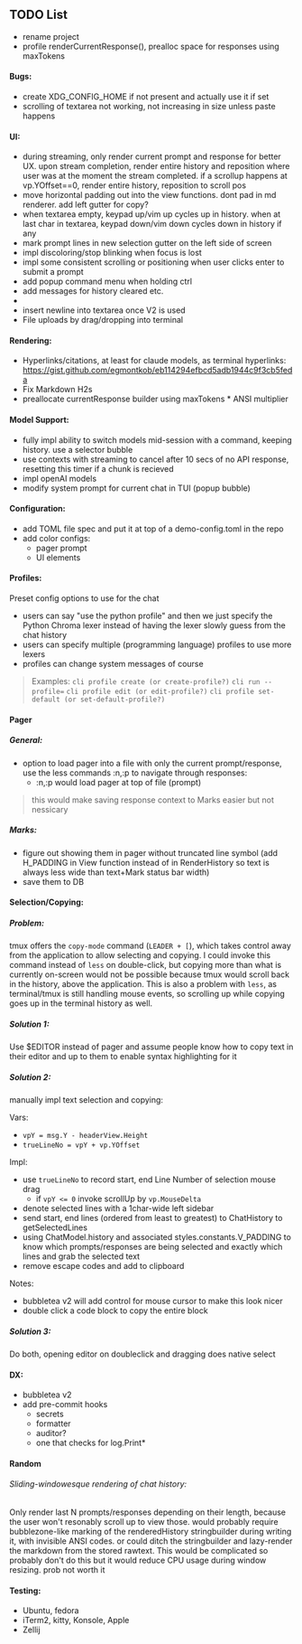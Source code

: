 ## TODO List
- rename project
- profile renderCurrentResponse(), prealloc space for responses using maxTokens

#### Bugs:
- create XDG_CONFIG_HOME if not present and actually use it if set
- scrolling of textarea not working, not increasing in size unless paste happens

#### UI:
- during streaming, only render current prompt and response for better UX. upon stream completion, render entire history and reposition where user was at the moment the stream completed. if a scrollup happens at vp.YOffset==0, render entire history, reposition to scroll pos
- move horizontal padding out into the view functions. dont pad in md renderer. add left gutter for copy?
- when textarea empty, keypad up/vim up cycles up in history. when at last char in textarea, keypad down/vim down cycles down in history if any
- mark prompt lines in new selection gutter on the left side of screen
- impl discoloring/stop blinking when focus is lost
- impl some consistent scrolling or positioning when user clicks enter to submit a prompt
- add popup command menu when holding ctrl
- add messages for history cleared etc.
-
- insert newline into textarea once V2 is used
- File uploads by drag/dropping into terminal

#### Rendering:
- Hyperlinks/citations, at least for claude models, as terminal hyperlinks: https://gist.github.com/egmontkob/eb114294efbcd5adb1944c9f3cb5feda
- Fix Markdown H2s
- preallocate currentResponse builder using maxTokens * ANSI multiplier

#### Model Support:
- fully impl ability to switch models mid-session with a command, keeping history. use a selector bubble
- use contexts with streaming to cancel after 10 secs of no API response, resetting this timer if a chunk is recieved
- impl openAI models
- modify system prompt for current chat in TUI (popup bubble)

#### Configuration:
- add TOML file spec and put it at top of a demo-config.toml in the repo
- add color configs:
  - pager prompt
  - UI elements

#### Profiles:
Preset config options to use for the chat
- users can say "use the python profile" and then we just specify the Python Chroma lexer instead of having the lexer slowly guess from the chat history
- users can specify multiple (programming language) profiles to use more lexers
- profiles can change system messages of course
> Examples: `cli profile create (or create-profile?)` `cli run --profile=` `cli profile edit (or edit-profile?)` `cli profile set-default (or set-default-profile?)`

#### Pager
##### General:
- option to load pager into a file with only the current prompt/response, use the less commands :n,:p to navigate through responses:
  - :n,:p would load pager at top of file (prompt)
> this would make saving response context to Marks easier but not nessicary

##### Marks:
- figure out showing them in pager without truncated line symbol (add H_PADDING in View function instead of in RenderHistory so text is always less wide than text+Mark status bar width)
- save them to DB


#### Selection/Copying:
##### Problem:
tmux offers the `copy-mode` command (`LEADER + [`), which takes control away from the application to allow selecting and copying. I could invoke this command instead of `less` on double-click, but copying more than what is currently on-screen would not be possible because tmux would scroll back in the history, above the application. This is also a problem with `less`, as terminal/tmux is still handling mouse events, so scrolling up while copying goes up in the terminal history as well.

##### Solution 1:
Use $EDITOR instead of pager and assume people know how to copy text in their editor and up to them to enable syntax highlighting for it
##### Solution 2:
manually impl text selection and copying:

Vars:
- `vpY = msg.Y - headerView.Height`
- `trueLineNo = vpY + vp.YOffset`

Impl:
- use `trueLineNo` to record start, end Line Number of selection mouse drag
  - if `vpY <= 0` invoke scrollUp by `vp.MouseDelta`
- denote selected lines with a 1char-wide left sidebar
- send start, end lines (ordered from least to greatest) to ChatHistory to getSelectedLines
- using ChatModel.history and associated styles.constants.V_PADDING to know which prompts/responses are being selected and exactly which lines and grab the selected text
- remove escape codes and add to clipboard

Notes:
- bubbletea v2 will add control for mouse cursor to make this look nicer
- double click a code block to copy the entire block

##### Solution 3:
Do both, opening editor on doubleclick and dragging does native select

#### DX:
- bubbletea v2
- add pre-commit hooks
  - secrets
  - formatter
  - auditor?
  - one that checks for log.Print*

#### Random
###### Sliding-windowesque rendering of chat history:
Only render last N prompts/responses depending on their length, because the user won't resonably scroll up to view those. would probably require bubblezone-like marking of the renderedHistory stringbuilder during writing it, with invisible ANSI codes. or could ditch the stringbuilder and lazy-render the markdown from the stored rawtext. This would be complicated so probably don't do this but it would reduce CPU usage during window resizing. prob not worth it

#### Testing:
- Ubuntu, fedora
- iTerm2, kitty, Konsole, Apple
- Zellij
